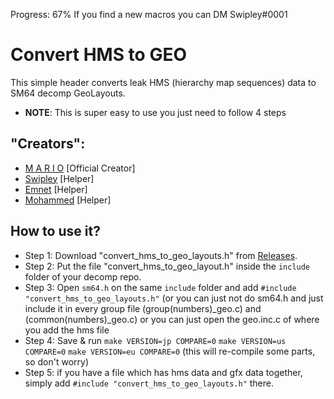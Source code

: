 Progress: 67%      If you find a new macros you can DM Swipley#0001
# Convert HMS to GEO
This simple header converts leak HMS (hierarchy map sequences) data to SM64 decomp GeoLayouts.
- **NOTE**: This is super easy to use you just need to follow 4 steps

## "Creators":
- [M A R I O](https://github.com/MarioMaster9) [Official Creator]
- [Swipley](https://github.com/swipley) [Helper]
- [Emnet](https://github.com/realemnet) [Helper]
- [Mohammed](https://github.com/noname64212) [Helper]

## How to use it?
- Step 1: Download "convert_hms_to_geo_layouts.h" from [Releases](https://github.com/Swipley/convert_hms_to_geo/releases/).
- Step 2: Put the file "convert_hms_to_geo_layout.h" inside the ```include``` folder of your decomp repo.
- Step 3: Open ```sm64.h``` on the same ```include``` folder and add `#include "convert_hms_to_geo_layouts.h"` (or you can just not do sm64.h and just include it in every group file (group(numbers)_geo.c) and (common(numbers)_geo.c) or you can just open the geo.inc.c of where you add the hms file
- Step 4: Save & run ```make VERSION=jp COMPARE=0``` ```make VERSION=us COMPARE=0``` ```make VERSION=eu COMPARE=0``` (this will re-compile some parts, so don't worry)
- Step 5: if you have a file which has hms data and gfx data together, simply add `#include "convert_hms_to_geo_layouts.h"` there.

